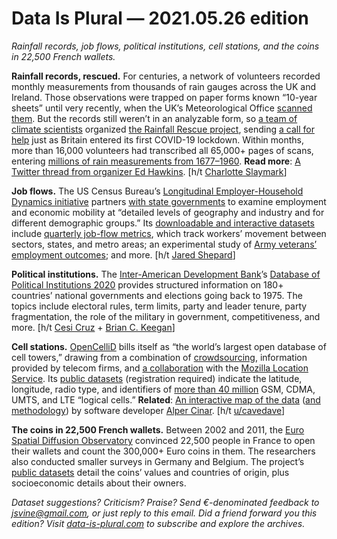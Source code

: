 Data Is Plural — 2021.05.26 edition
===================================

*Rainfall records, job flows, political institutions, cell stations, and the coins in 22,500 French wallets.*


__Rainfall records, rescued.__ For centuries, a network of volunteers recorded monthly measurements from thousands of rain gauges across the UK and Ireland. Those observations were trapped on paper forms known “10-year sheets” until very recently, when the UK’s Meteorological Office [scanned them](https://digital.nmla.metoffice.gov.uk/index.php?name=SO_d383374a-91c3-4a7b-ba96-41b81cfb9d67). But the records still weren’t in an analyzable form, so [a team of climate scientists](https://www.zooniverse.org/projects/edh/rainfall-rescue/about/team) organized [the Rainfall Rescue project](https://www.zooniverse.org/projects/edh/rainfall-rescue), sending [a call for help](https://www.bbc.com/news/science-environment-52040822) just as Britain entered its first COVID-19 lockdown. Within months, more than 16,000 volunteers had transcribed all 65,000+ pages of scans, entering [millions of rain measurements from 1677–1960](https://github.com/ed-hawkins/rainfall-rescue). __Read more__: [A Twitter thread from organizer Ed Hawkins](https://twitter.com/ed_hawkins/status/1392758650201120771). [h/t [Charlotte Slaymark](https://twitter.com/clayseous/status/1392805202101690368)]


__Job flows.__ The US Census Bureau’s [Longitudinal Employer-Household Dynamics initiative](https://lehd.ces.census.gov/) partners [with state governments](https://lehd.ces.census.gov/state_partners/) to examine employment and economic mobility at “detailed levels of geography and industry and for different demographic groups.” Its [downloadable and interactive datasets](https://lehd.ces.census.gov/data/) include [quarterly job-flow metrics](https://lehd.ces.census.gov/data/#j2j), which track workers’ movement between sectors, states, and metro areas; an experimental study of [Army veterans’ employment outcomes](https://lehd.ces.census.gov/data/veo_experimental.html); and more. [h/t [Jared Shepard](https://twitter.com/JaredShepard10/status/1388105970774167552)]


__Political institutions.__ The [Inter-American Development Bank](https://www.iadb.org/en)’s [Database of Political Institutions 2020](https://www.iadb.org/en/research-and-data/dpi2020) provides structured information on 180+ countries’ national governments and elections going back to 1975. The topics include electoral rules, term limits, party and leader tenure, party fragmentation, the role of the military in government, competitiveness, and more. [h/t [Cesi Cruz](https://twitter.com/cesicruz/status/1379103269662859267) + [Brian C. Keegan](https://www.brianckeegan.com/about/)]


__Cell stations.__ [OpenCelliD](https://www.opencellid.org/) bills itself as “the world’s largest open database of cell towers,” drawing from a combination of [crowdsourcing](https://wiki.opencellid.org/wiki/How_to_contribute), information provided by telecom firms, and [a collaboration](http://wiki.opencellid.org/wiki/Page_history#March_25th.2C_2016) with the [Mozilla Location Service](https://location.services.mozilla.com/). Its [public datasets](https://www.opencellid.org/downloads.php) (registration required) indicate the latitude, longitude, radio type, and identifiers of [more than 40 million](https://www.opencellid.org/stats.php) GSM, CDMA, UMTS, and LTE “logical cells.” __Related__: [An interactive map of the data](https://alpercinar.com/open-cell-id/vis.html) ([and methodology](https://alpercinar.com/open-cell-id/)) by software developer [Alper Cinar](https://alpercinar.com/). [h/t [u/cavedave](https://www.reddit.com/r/datasets/comments/lmuk7u/opencellid_largest_open_database_of_cell_towers/)] 


__The coins in 22,500 French wallets.__ Between 2002 and 2011, the [Euro Spatial Diffusion Observatory](https://www.sciencedirect.com/science/article/pii/S2352340921003656) convinced 22,500 people in France to open their wallets and count the 300,000+ Euro coins in them. The researchers also conducted smaller surveys in Germany and Belgium. The project’s [public datasets](https://data.mendeley.com/datasets/f257j67ym6) detail the coins’ values and countries of origin, plus socioeconomic details about their owners.


*Dataset suggestions? Criticism? Praise? Send €-denominated feedback to jsvine@gmail.com, or just reply to this email. Did a friend forward you this edition? Visit [data-is-plural.com](https://www.data-is-plural.com) to subscribe and explore the archives.*
